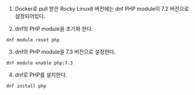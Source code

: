 1. Docker로 pull 받은 Rocky Linux8 버전에는 dnf PHP module이 7.2 버전으로 설정되어있다.

2. dnf의 PHP module을 초기화 한다.

  ```
  dnf module reset php
  ```

3. dnf의 PHP module을 7.3 버전으로 설정한다.

  ```
  dnf module enable php:7.3
  ```

4. dnf로 PHP를 설치한다.

  ```
  dnf install php
  ```
